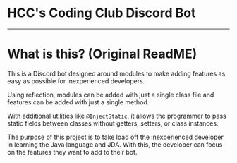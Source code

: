 # HCC's Coding Club Discord Bot

----

# What is this? (Original ReadME)

This is a Discord bot designed around modules to make adding features as easy as possible for inexperienced developers.

Using reflection, modules can be added with just a single class file and features can be added with just a single method.

With additional utilities like `@InjectStatic`, it allows the programmer to pass static fields between classes without getters, setters, or class instances.

The purpose of this project is to take load off the inexperienced developer in learning the Java language and JDA. With this, the developer can focus on the features they want to add to their bot.